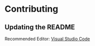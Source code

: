# Contributing

## Updating the README

Recommended Editor: [Visual Studio Code](https://code.visualstudio.com/)
